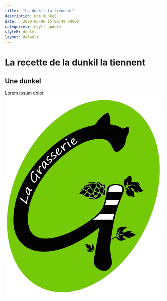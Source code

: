 ```yaml
---
title:  "La dunkil la tiennent"
description: Une dunkel.
date:   2020-06-06 15:00:49 +0000
categories: jekyll update
styleB: dunkel
layout: default
---
```


# La recette de la dunkil la tiennent

## Une dunkel
Lorem ipsum dolor
![Photo de la biere!](/images/grasserie.png "tests")